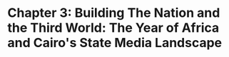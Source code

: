 # Chapter 3: Building The Nation and the Third World: The Year of Africa and Cairo's State Media Landscape 
